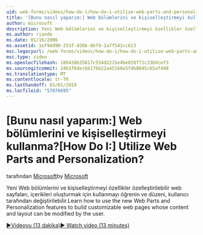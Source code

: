 ```yaml
---
uid: web-forms/videos/how-do-i/how-do-i-utilize-web-parts-and-personalization
title: '[Bunu nasıl yaparım:] Web bölümlerini ve kişiselleştirmeyi kullanma? | Microsoft Docs'
author: microsoft
description: Yeni Web bölümlerini ve kişiselleştirmeyi özellikler özelleştirilebilir web sayfaları, içerikleri oluşturmak için kullanmayı öğrenin ve düzeni, kullanıcı tarafından değiştirilebilir.
ms.author: riande
ms.date: 01/16/2006
ms.assetid: 1ef94d90-253f-436b-8bf9-1a7f541cc613
msc.legacyurl: /web-forms/videos/how-do-i/how-do-i-utilize-web-parts-and-personalization
msc.type: video
ms.openlocfilehash: 186438b35817c554d2215e4be020f71c33b9cef3
ms.sourcegitcommit: 24b1f6decbb17bb22a45166e5fdb0845c65af498
ms.translationtype: MT
ms.contentlocale: tr-TR
ms.lasthandoff: 03/01/2019
ms.locfileid: "57076695"
---
```

<a name="how-do-i-utilize-web-parts-and-personalization"></a><span data-ttu-id="dd192-104">[Bunu nasıl yaparım:] Web bölümlerini ve kişiselleştirmeyi kullanma?</span><span class="sxs-lookup"><span data-stu-id="dd192-104">[How Do I:] Utilize Web Parts and Personalization?</span></span>
====================
<span data-ttu-id="dd192-105">tarafından [Microsoft](https://github.com/microsoft)</span><span class="sxs-lookup"><span data-stu-id="dd192-105">by [Microsoft](https://github.com/microsoft)</span></span>

<span data-ttu-id="dd192-106">Yeni Web bölümlerini ve kişiselleştirmeyi özellikler özelleştirilebilir web sayfaları, içerikleri oluşturmak için kullanmayı öğrenin ve düzeni, kullanıcı tarafından değiştirilebilir.</span><span class="sxs-lookup"><span data-stu-id="dd192-106">Learn how to use the new Web Parts and Personalization features to build customizable web pages whose content and layout can be modified by the user.</span></span>

[<span data-ttu-id="dd192-107">&#9654;Videoyu (13 dakika)</span><span class="sxs-lookup"><span data-stu-id="dd192-107">&#9654; Watch video (13 minutes)</span></span>](https://channel9.msdn.com/Blogs/ASP-NET-Site-Videos/how-do-i-utilize-web-parts-and-personalization)
